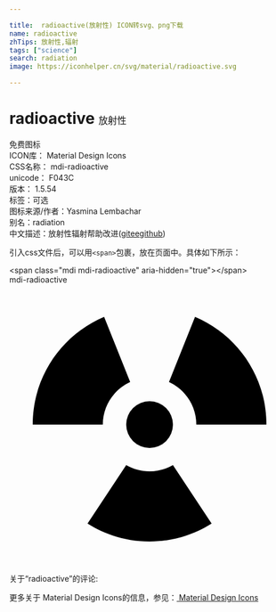 ```yaml
---

title:  radioactive(放射性) ICON转svg、png下载
name: radioactive
zhTips: 放射性,辐射
tags: ["science"]
search: radiation
image: https://iconhelper.cn/svg/material/radioactive.svg

---
```


# radioactive  <small style="font-size: 60%;font-weight: 100">放射性</small>


<div class="detail-page">
<p>
<span><span class="badge-success badge">免费图标</span> </span>
<br/>
<span>
ICON库：
<span class="badge-secondary badge">Material Design Icons</span> 
</span>
<br/>
<span>
CSS名称：
<span class="badge-secondary badge">mdi-radioactive</span> 
</span>
<br/>
<span>
unicode：
<span class="badge-secondary badge">F043C</span> 
<copy-btn content='F043C' btn-title=""></copy-btn>
<copy-btn :content='String.fromCodePoint(parseInt("F043C", 16))' btn-title="复制U"></copy-btn>
</span>
<br/>
<span>
版本：
<span class="badge-secondary badge">1.5.54</span> 
</span><br/><span>标签：<span class="badge-light badge"><router-link to="/tags/science.html">可选</router-link></span></span>
<br/>
<span>图标来源/作者：<span class="badge-light badge">Yasmina Lembachar</span></span> 
<br/>
<span>别名：<span class="badge-light badge">radiation</span></span><br/><span class="zh-detail">中文描述：<span class="badge-primary badge">放射性</span><span class="badge-primary badge">辐射</span><span class="help-link"><span>帮助改进</span>(<a href="https://gitee.com/liuwave/icon-helper/edit/master/json/material/radioactive.json" target="_blank" rel="noopener noreferrer">gitee</a><a href="https://github.com/liuwave/icon-helper/edit/master/json/material/radioactive.json" target="_blank" rel="noopener noreferrer">github</a></span>)</span><br/>
</p>
</div>
<div class="alert alert-dark">
  <i class="mdi mdi-radioactive mdi-48px"></i>
  <i class="mdi mdi-radioactive mdi-36px"></i>
  <i class="mdi mdi-radioactive mdi-24px"></i>
  <i class="mdi mdi-radioactive mdi-18px"></i>
</div>
<div>
  <p>引入css文件后，可以用<code>&lt;span&gt;</code>包裹，放在页面中。具体如下所示：    
  </p>
  <div class="alert alert-primary" style="font-size: 14px">
    &lt;span class="mdi mdi-radioactive" aria-hidden="true"&gt;&lt;/span&gt;
    <copy-btn content='<span class="mdi mdi-radioactive" aria-hidden="true"></span>'></copy-btn>
  </div>
  <div class="alert alert-secondary">
    <i class="mdi mdi-radioactive"
    style="font-size: 24px"
    aria-hidden="true"></i> mdi-radioactive
    <copy-btn content="mdi-radioactive" btn-title="复制图标名称"></copy-btn>
  </div>
</div>
<div id="svg" class="svg-wrap">
<svg xmlns="http://www.w3.org/2000/svg" viewBox="0 0 24 24"><path d="M12,10A2,2 0 0,1 14,12A2,2 0 0,1 12,14A2,2 0 0,1 10,12A2,2 0 0,1 12,10M12,22C10.05,22 8.22,21.44 6.69,20.47L10,15.47C10.6,15.81 11.28,16 12,16C12.72,16 13.4,15.81 14,15.47L17.31,20.47C15.78,21.44 13.95,22 12,22M2,12C2,7.86 4.5,4.3 8.11,2.78L10.34,8.36C8.96,9 8,10.38 8,12H2M16,12C16,10.38 15.04,9 13.66,8.36L15.89,2.78C19.5,4.3 22,7.86 22,12H16Z" /></svg>
</div>
<detail full-name='mdi-radioactive'></detail>
<div>
<p>关于“radioactive”的评论:</p>
</div>
<Vssue title="关于“radioactive”的评论" ></Vssue>    
<div><p>更多关于 Material Design Icons的信息，参见：<a target="_blank" href="https://iconhelper.cn/material.html"> Material Design Icons</a>
</p></div>
